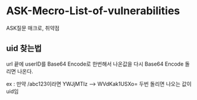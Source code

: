 # ASK-Mecro-List-of-vulnerabilities
ASK질문 매크로, 취약점


## uid 찾는법 
url 끝에 userID를 Base64 Encode로 한번해서 나온값을 다시 Base64 Encode 돌리면 나온다.


ex : 만약 /abc123이라면 YWJjMTIz --> WVdKak1USXo= 두번 돌리면 나오는 값이 uid임 
